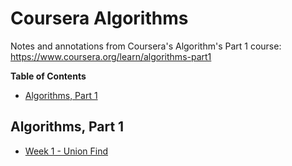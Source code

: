 # Coursera Algorithms

Notes and annotations from Coursera's Algorithm's Part 1 course: https://www.coursera.org/learn/algorithms-part1

<!-- START doctoc generated TOC please keep comment here to allow auto update -->
<!-- DON'T EDIT THIS SECTION, INSTEAD RE-RUN doctoc TO UPDATE -->
**Table of Contents**

- [Algorithms, Part 1](#algorithms-part-1)

<!-- END doctoc generated TOC please keep comment here to allow auto update -->

## Algorithms, Part 1

- [Week 1 - Union Find](./week-1/README.md)

